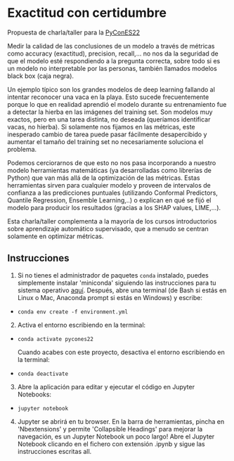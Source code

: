 # Exactitud con certidumbre

Propuesta de charla/taller para la [PyConES22](https://2022.es.pycon.org/)

Medir la calidad de las conclusiones de un modelo a través de métricas como accuracy (exactitud), precision, recall,... no nos da la seguridad de que el modelo esté respondiendo a la pregunta correcta, sobre todo si es un modelo no interpretable por las personas, también llamados modelos black box (caja negra). 

Un ejemplo típico son los grandes modelos de deep learning fallando al intentar reconocer una vaca en la playa. Esto sucede frecuentemente porque lo que en realidad aprendió el modelo durante su entrenamiento fue a detectar la hierba en las imágenes del training set. Son modelos muy exactos, pero en una tarea distinta, no deseada (queríamos identificar vacas, no hierba). Si solamente nos fijamos en las métricas, este inesperado cambio de tarea puede pasar fácilmente desapercibido y aumentar el tamaño del training set no necesariamente soluciona el problema.

Podemos cerciorarnos de que esto no nos pasa incorporando a nuestro modelo herramientas matemáticas (ya desarrolladas como librerías de Python) que van más allá de la optimización de las métricas. Estas herramientas sirven para cualquier modelo y proveen de intervalos de confianza a las predicciones puntuales (utilizando Conformal Predictors, Quantile Regression, Ensemble Learning,..) o explican en qué se fijó el modelo para producir los resultados (gracias a los SHAP values, LIME,...).

Esta charla/taller complementa a la mayoría de los cursos introductorios sobre aprendizaje automático supervisado, que a menudo se centran solamente en optimizar métricas.

## Instrucciones

1. Si no tienes el administrador de paquetes `conda` instalado, puedes simplemente instalar 'miniconda' siguiendo las instrucciones para tu sistema operativo [aquí](https://docs.conda.io/en/latest/miniconda.html). Después, abre una terminal (de Bash si estás en Linux o Mac, Anaconda prompt si estás en Windows) y escribe:

+ `conda env create -f environment.yml`

2. Activa el entorno escribiendo en la terminal:

+ `conda activate pycones22`

  Cuando acabes con este proyecto, desactiva el entorno escribiendo en la terminal:

+ `conda deactivate`

3. Abre la aplicación para editar y ejecutar el código en Jupyter Notebooks:

+ `jupyter notebook`

4. Jupyter se abrirá en tu browser. En la barra de herramientas, pincha en 'Nbextensions' y permite 'Collapsible Headings' para mejorar la navegación, es un Jupyter Notebook un poco largo! Abre el Jupyter Notebook clicando en el fichero con extensión .ipynb y sigue las instrucciones escritas all. 


